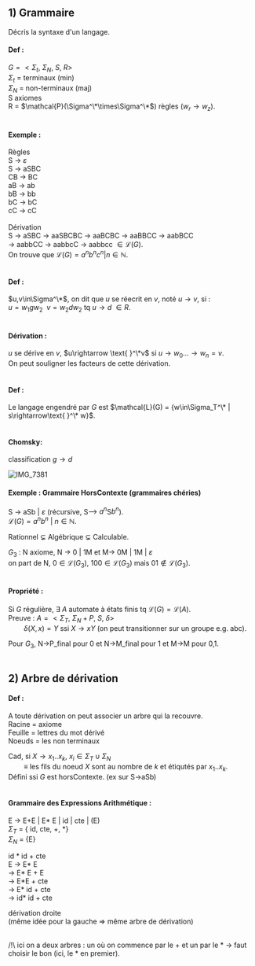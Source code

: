 ## 1) Grammaire
Décris la syntaxe d'un langage.
&nbsp;  

#### Def :
$G = < \Sigma_t,\ \Sigma_N,\ S,\ R>$  
$\Sigma_t$ = terminaux (min)  
$\Sigma_N$ = non-terminaux (maj)  
S axiomes  
R = $\mathcal{P}(\Sigma^\*\times\Sigma^\*$) règles ($w_r\rightarrow w_z$).  
&nbsp;  

#### Exemple :  
Règles  
S &rarr; $\varepsilon$  
S &rarr; aSBC  
CB &rarr; BC   
aB &rarr; ab  
bB &rarr; bb  
bC &rarr; bC  
cC &rarr; cC  
&nbsp;  
Dérivation  
S &rarr; aSBC &rarr; aaSBCBC &rarr; aaBCBC &rarr; aaBBCC &rarr; aabBCC  
&rarr; aabbCC &rarr; aabbcC &rarr; aabbcc $\in\mathcal{L}(G)$.  
On trouve que $\mathcal{L}(G) = {a^nb^nc^n|n\in\mathbb{N}}$.  
&nbsp;  

#### Def :  
$u,v\in\Sigma^\*$, on dit que $u$ se réecrit en $v$, noté $u\rightarrow v$, si :  
$u=w_1 gw_2 \ \ v=w_2dw_2$ tq $u\rightarrow d\ \in R$.  
&nbsp;  

#### Dérivation : 
$u$ se dérive en $v$, $u\rightarrow \text{ }^\*v$ si $u\rightarrow w_0 ... \rightarrow w_n = v$.  
On peut souligner les facteurs de cette dérivation.  
&nbsp;  

#### Def :
Le langage engendré par $G$ est $\mathcal{L}(G) = {w\in\Sigma_T^\* | s\rightarrow\text{ }^\* w}$.  
&nbsp;  

#### Chomsky:   
classification $g\rightarrow d$  

![IMG_7381](https://user-images.githubusercontent.com/48888163/225017370-f5a39ec9-3e9f-44cd-8065-b0409d615270.jpeg)
&nbsp;  

#### Exemple :  Grammaire HorsContexte (grammaires chéries)
S &rarr; aSb | $\varepsilon$ (récursive, S--> $a^n$S$b^n$).  
$\mathcal{L}(G) = { a^n b^n \ | \ n\in\mathbb{N} }$.  
  
Rationnel $\subsetneq$ Algébrique $\subsetneq$ Calculable.  

$G_3$ : N axiome, N &rarr; 0  | 1M  et  M&rarr; 0M | 1M | $\varepsilon$   
on part de N, $0\in\mathcal{L}(G_3)$, $100\in\mathcal{L}(G_3)$ mais $01\notin\mathcal{L}(G_3)$.  
&nbsp;  

#### Propriété :
Si $G$ régulière, $\exists$ $A$ automate à états finis tq $\mathcal{L}(G) = \mathcal{L}(A)$.  
Preuve : $A = <\Sigma_T,\ \Sigma_N + P,\ S,\ \delta>$  
$\qquad \delta(X,x)=Y$ ssi $X\rightarrow xY$ (on peut transitionner sur un groupe e.g. abc).  

Pour $G_3$, N&rarr;P_final pour 0 et N&rarr;M_final pour 1 et M&rarr;M pour 0,1.  
&nbsp;  

## 2) Arbre de dérivation
#### Def : 
A toute dérivation on peut associer un arbre qui la recouvre.  
Racine = axiome  
Feuille = lettres du mot dérivé  
Noeuds = les non terminaux  

Cad, si $X\rightarrow x_1 .. x_k,\ x_i\in\Sigma_T \cup \Sigma_N$  
$\qquad \equiv$ les fils du noeud $X$ sont au nombre de $k$ et étiqutés par $x_1.. x_k$.  
Défini ssi $G$ est horsContexte.  (ex sur S&rarr;aSb)  
&nbsp;  

#### Grammaire des Expressions Arithmétique :  
E &rarr; E+E | E\* E | id | cte | (E)  
$\Sigma_T$ = { id, cte, +, \*}  
$\Sigma_N$ = {E}  

id \* id + cte  
E &rarr; E\* E  
&rarr; E\* E + E  
&rarr; E\*E + cte  
&rarr; E\* id + cte  
&rarr; id\* id + cte  

dérivation droite  
(même idée pour la gauche => même arbre de dérivation)  
&nbsp;  

/!\ ici on a deux arbres : un où on commence par le + et un par le \* &rarr; faut choisir le bon (ici, le \* en premier).  







